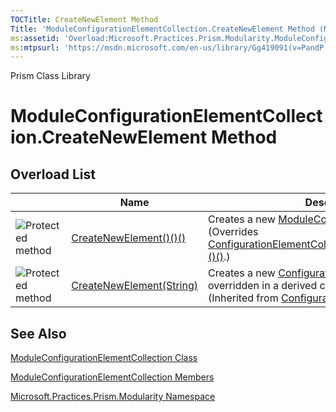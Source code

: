 ```yaml
---
TOCTitle: CreateNewElement Method
Title: 'ModuleConfigurationElementCollection.CreateNewElement Method (Microsoft.Practices.Prism.Modularity)'
ms:assetid: 'Overload:Microsoft.Practices.Prism.Modularity.ModuleConfigurationElementCollection.CreateNewElement'
ms:mtpsurl: 'https://msdn.microsoft.com/en-us/library/Gg419091(v=PandP.50)'
---
```


Prism Class Library

ModuleConfigurationElementCollection.CreateNewElement Method
================================================================

Overload List
-------------

<span id="overloadMembersTableToggle"></span>
<table>

<thead>
<tr class="header">
<th> </th>
<th>Name</th>
<th>Description</th>
</tr>
</thead>
<tbody>
<tr class="odd">
<td><img src="https://msdn.microsoft.com/en-us/Gg419091.protmethod(en-us,PandP.50).gif" title="Protected method" /></td>
<td><a href="https://msdn.microsoft.com/m:microsoft.practices.prism.modularity.moduleconfigurationelementcollection.createnewelement">CreateNewElement()()()</a></td>
<td><div class="summary">
Creates a new <a href="https://msdn.microsoft.com/t:microsoft.practices.prism.modularity.moduleconfigurationelement">ModuleConfigurationElement</a>.
</div>
(Overrides <a href="http://msdn.microsoft.com/en-us/library/ak7z48w8">ConfigurationElementCollection.CreateNewElement()()()</a>.)</td>
</tr>
<tr class="even">
<td><img src="https://msdn.microsoft.com/en-us/Gg419091.protmethod(en-us,PandP.50).gif" title="Protected method" /></td>
<td><a href="http://msdn.microsoft.com/en-us/library/ky49faah">CreateNewElement(String)</a></td>
<td><div class="summary">
Creates a new <a href="http://msdn.microsoft.com/en-us/library/kyx77cz3">ConfigurationElement</a> when overridden in a derived class.
</div>
(Inherited from <a href="http://msdn.microsoft.com/en-us/library/a35we8et">ConfigurationElementCollection</a>.)</td>
</tr>
</tbody>
</table>

See Also
--------


[ModuleConfigurationElementCollection Class](https://msdn.microsoft.com/t:microsoft.practices.prism.modularity.moduleconfigurationelementcollection)

[ModuleConfigurationElementCollection Members](https://msdn.microsoft.com/allmembers.t:microsoft.practices.prism.modularity.moduleconfigurationelementcollection)

[Microsoft.Practices.Prism.Modularity Namespace](https://msdn.microsoft.com/n:microsoft.practices.prism.modularity)
